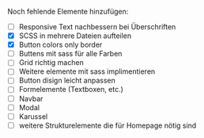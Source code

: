 Noch fehlende Elemente hinzufügen:
- [ ] Responsive Text nachbessern bei Überschriften
- [x] SCSS in mehrere Dateien aufteilen
- [x] Button colors only border
- [ ] Buttens mit sass für alle Farben
- [ ] Grid richtig machen
- [ ] Weitere elemente mit sass implimentieren
- [ ] Button disign leicht anpassen
- [ ] Formelemente (Textboxen, etc.)
- [ ] Navbar
- [ ] Modal
- [ ] Karussel
- [ ] weitere Strukturelemente die für Homepage nötig sind